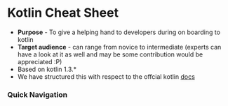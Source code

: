 # Kotlin Cheat Sheet
* **Purpose** - To give a helping hand to developers during on boarding to kotlin
* **Target audience** - can range from novice to intermediate (experts can have a look at it as well and may be some contribution would be appreciated :P)
* Based on kotlin 1.3.*
* We have structured this with respect to the offcial kotlin [docs](https://kotlinlang.org/docs/reference/)

### Quick Navigation
